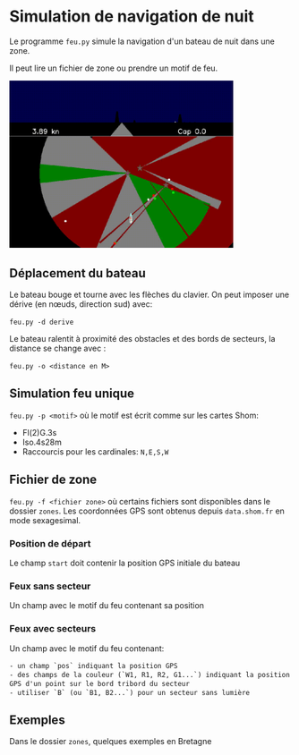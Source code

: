 # Simulation de navigation de nuit

Le programme `feu.py` simule la navigation d'un bateau de nuit dans une zone.

Il peut lire un fichier de zone ou prendre un motif de feu.

<img src="images/teignouse.gif" alt="drawing" width="400"/>

## Déplacement du bateau

Le bateau bouge et tourne avec les flèches du clavier. On peut imposer une dérive (en nœuds, direction sud) avec:

`feu.py -d derive`

Le bateau ralentit à proximité des obstacles et des bords de secteurs, la distance se change avec :

`feu.py -o <distance en M>`

## Simulation feu unique

`feu.py -p <motif>` où le motif est écrit comme sur les cartes Shom:

- Fl(2)G.3s
- Iso.4s28m
- Raccourcis pour les cardinales: `N,E,S,W`

## Fichier de zone

`feu.py -f <fichier zone>` où certains fichiers sont disponibles dans le dossier `zones`.
Les coordonnées GPS sont obtenus depuis `data.shom.fr` en mode sexagesimal.

### Position de départ

Le champ  `start` doit contenir la position GPS initiale du bateau

### Feux sans secteur

Un champ avec le motif du feu contenant sa position

### Feux avec secteurs

Un champ avec le motif du feu contenant:

    - un champ `pos` indiquant la position GPS
    - des champs de la couleur (`W1, R1, R2, G1...`) indiquant la position GPS d'un point sur le bord tribord du secteur
    - utiliser `B` (ou `B1, B2...`) pour un secteur sans lumière

## Exemples

Dans le dossier `zones`, quelques exemples en Bretagne
